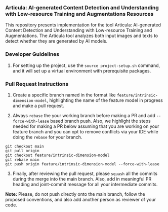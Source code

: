 ### Articula: AI-generated Content Detection and Understanding with Low-resource Training and Augmentations Resources

This repository presents implementation for the tool Articula: AI-generated Content Detection and Understanding with Low-resource Training and Augmentations. The Articula tool analyzes both input images and texts to detect whether they are generated by AI models.

### Developer Guidelines

1. For setting up the project, use the `source project-setup.sh` command, and it will set up a virtual environment with prerequisite packages.

### Pull Request Instructions

1. Create a specific branch named in the format like `feature/intrinsic-dimension-model`, highlighting the name of the feature model in progress and make a pull request.

2. Always `rebase` the your working branch before making a PR and add `--force-with-lease` based branch push. Also, we highlight the steps needed for making a PR below assuming that you are working on your feature branch and you can opt to remove conflicts via your IDE while doing the `rebase` for your branch.

```
git checkout main
git pull origin
git checkout feature/intrinsic-dimension-model
git rebase main
git push origin feature/intrinsic-dimension-model --force-with-lease
```

3. Finally, after reviewing the pull request, please `squash` all the commits during the merge into the main branch. Also, add in meaningful PR heading and joint-commit message for all your intermediate commits.

__Note:__ Please, do not push directly onto the main branch, follow the proposed conventions, and also add another person as reviewer of your code.
